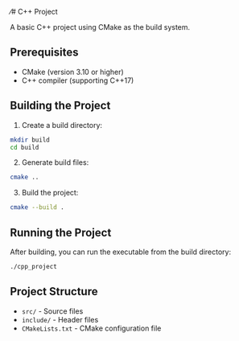 ⁄# C++ Project

A basic C++ project using CMake as the build system.

## Prerequisites

- CMake (version 3.10 or higher)
- C++ compiler (supporting C++17)

## Building the Project

1. Create a build directory:
```bash
mkdir build
cd build
```

2. Generate build files:
```bash
cmake ..
```

3. Build the project:
```bash
cmake --build .
```

## Running the Project

After building, you can run the executable from the build directory:
```bash
./cpp_project
```

## Project Structure

- `src/` - Source files
- `include/` - Header files
- `CMakeLists.txt` - CMake configuration file 